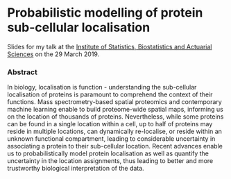 # Probabilistic modelling of protein sub-cellular localisation

Slides for my talk at the [Institute of Statistics, Biostatistics and
Actuarial Sciences](https://uclouvain.be/fr/node/9330) on the 29
March 2019.

### Abstract

In biology, localisation is function - understanding the sub-cellular
localisation of proteins is paramount to comprehend the context of
their functions. Mass spectrometry-based spatial proteomics and
contemporary machine learning enable to build proteome-wide spatial
maps, informing us on the location of thousands of
proteins. Nevertheless, while some proteins can be found in a single
location within a cell, up to half of proteins may reside in multiple
locations, can dynamically re-localise, or reside within an unknown
functional compartment, leading to considerable uncertainty in
associating a protein to their sub-cellular location. Recent advances
enable us to probabilistically model protein localisation as well as
quantify the uncertainty in the location assignments, thus leading to
better and more trustworthy biological interpretation of the data.

